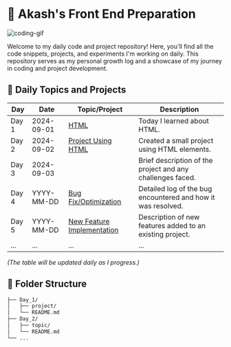# 🚀 Akash's Front End Preparation

![coding-gif](https://globaleducation.s3.ap-south-1.amazonaws.com/globaledu/gif/front-end-development.gif)

Welcome to my daily code and project repository! Here, you'll find all the code snippets, projects, and experiments I'm working on daily. This repository serves as my personal growth log and a showcase of my journey in coding and project development.

## 📅 Daily Topics and Projects

| **Day** | **Date**    | **Topic/Project**                              | **Description**                                                      |
|---------|-------------|------------------------------------------------|----------------------------------------------------------------------|
| Day 1   | 2024-09-01  | [HTML](https://github.com/akashm01github/Frontend-2024/tree/main/Day-1/) | Today I learned about HTML.                |
| Day 2   | 2024-09-02  | [Project Using HTML](https://github.com/akashm01github/Frontend-2024/tree/main/Day-2/) | Created a small project using HTML elements.                          |
| Day 3   | 2024-09-03  | [](#)                              | Brief description of the project and any challenges faced.            |
| Day 4   | YYYY-MM-DD  | [Bug Fix/Optimization](#)                      | Detailed log of the bug encountered and how it was resolved.          |
| Day 5   | YYYY-MM-DD  | [New Feature Implementation](#)                | Description of new features added to an existing project.             |
| ...     | ...         | ...                                            | ...                                                                  |

_(The table will be updated daily as I progress.)_

## 📂 Folder Structure

```bash
├── Day_1/
│   ├── project/
│   └── README.md
├── Day_2/
│   ├── topic/
│   └── README.md
└── ...
